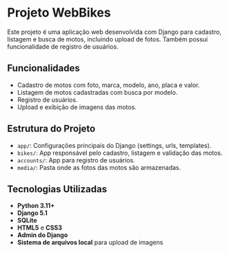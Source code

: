 # Projeto WebBikes

Este projeto é uma aplicação web desenvolvida com Django para cadastro, listagem e busca de motos, incluindo upload de fotos. Também possui funcionalidade de registro de usuários.

## Funcionalidades

- Cadastro de motos com foto, marca, modelo, ano, placa e valor.
- Listagem de motos cadastradas com busca por modelo.
- Registro de usuários.
- Upload e exibição de imagens das motos.

## Estrutura do Projeto

- `app/`: Configurações principais do Django (settings, urls, templates).
- `bikes/`: App responsável pelo cadastro, listagem e validação das motos.
- `accounts/`: App para registro de usuários.
- `media/`: Pasta onde as fotos das motos são armazenadas.

## Tecnologias Utilizadas

- **Python 3.11+**
- **Django 5.1**
- **SQLite** 
- **HTML5** e **CSS3** 
- **Admin do Django** 
- **Sistema de arquivos local** para upload de imagens
